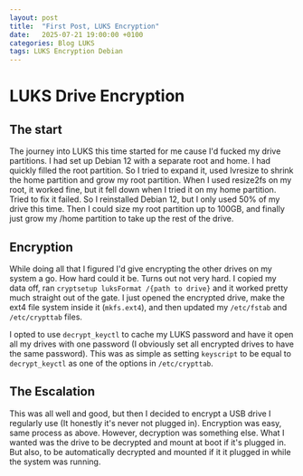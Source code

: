```yaml
---
layout: post
title:  "First Post, LUKS Encryption"
date:   2025-07-21 19:00:00 +0100
categories: Blog LUKS
tags: LUKS Encryption Debian 
---
```


# LUKS Drive Encryption

## The start

The journey into LUKS this time started for me cause I'd fucked my drive partitions.
I had set up Debian 12 with a separate root and home. I had quickly filled the root partition.
So I tried to expand it, used lvresize to shrink the home partition and grow my root partition.
When I used resize2fs on my root, it worked fine, but it fell down when I tried it on my home partition.
Tried to fix it failed. So I reinstalled Debian 12, but I only used 50% of my drive this time.
Then I could size my root partition up to 100GB, and finally just grow my /home partition to take up the rest of the drive.

## Encryption

While doing all that I figured I'd give encrypting the other drives on my system a go. How hard could it be.
Turns out not very hard. I copied my data off, ran `cryptsetup luksFormat /{path to drive}` and it worked pretty much straight out of the gate.
I just opened the encrypted drive, make the ext4 file system inside it (`mkfs.ext4`), and then updated my `/etc/fstab` and `/etc/crypttab` files.

I opted to use `decrypt_keyctl` to cache my LUKS password and have it open all my drives with one password (I obviously set all encrypted drives to have the same password).
This was as simple as setting `keyscript` to be equal to `decrypt_keyctl` as one of the options in `/etc/crypttab`.

## The Escalation

This was all well and good, but then I decided to encrypt a USB drive I regularly use (It honestly it's never not plugged in).
Encryption was easy, same process as above. However, decryption was something else.
What I wanted was the drive to be decrypted and mount at boot if it's plugged in.
But also, to be automatically decrypted and mounted if it it plugged in while the system was running.


